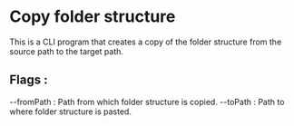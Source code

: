 # Copy folder structure

This is a CLI program that creates a copy of the folder structure from the source path to the target path.

## Flags :
  --fromPath : Path from which folder structure is copied.
  --toPath   : Path to where folder structure is pasted.